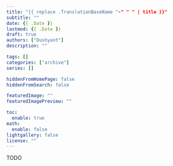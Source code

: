 ```yaml
---
title: "{{ replace .TranslationBaseName "-" " " | title }}"
subtitle: ""
date: {{ .Date }}
lastmod: {{ .Date }}
draft: true
authors: ["Dushyant"]
description: ""

tags: []
categories: ["archive"]
series: []

hiddenFromHomePage: false
hiddenFromSearch: false

featuredImage: ""
featuredImagePreview: ""

toc:
  enable: true
math:
  enable: false
lightgallery: false
license: ""
---
```


<!--more-->

TODO